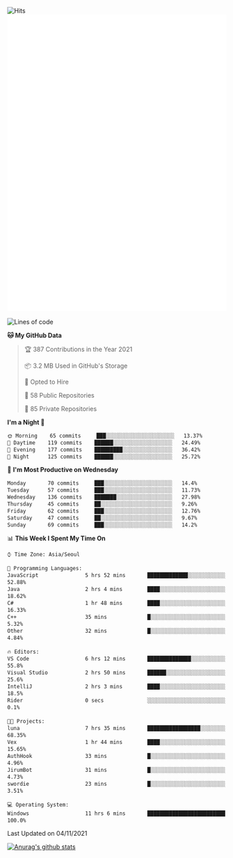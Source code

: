 ![Hits](https://hits.seeyoufarm.com/api/count/incr/badge.svg?url=https%3A%2F%2Fgithub.com%2Fkokose1234&count_bg=%2379C83D&title_bg=%23555555&icon=apple.svg&icon_color=%23E7E7E7&title=hits&edge_flat=false)
<br/>
![Metrics](https://github.com/kokose1234/kokose1234/blob/main/github-metrics.svg)

<!--START_SECTION:waka-->
![Lines of code](https://img.shields.io/badge/From%20Hello%20World%20I%27ve%20Written-11.7%20million%20lines%20of%20code-blue)

**🐱 My GitHub Data** 

> 🏆 387 Contributions in the Year 2021
 > 
> 📦 3.2 MB Used in GitHub's Storage 
 > 
> 💼 Opted to Hire
 > 
> 📜 58 Public Repositories 
 > 
> 🔑 85 Private Repositories  
 > 
**I'm a Night 🦉** 

```text
🌞 Morning    65 commits     ███░░░░░░░░░░░░░░░░░░░░░░   13.37% 
🌆 Daytime    119 commits    ██████░░░░░░░░░░░░░░░░░░░   24.49% 
🌃 Evening    177 commits    █████████░░░░░░░░░░░░░░░░   36.42% 
🌙 Night      125 commits    ██████░░░░░░░░░░░░░░░░░░░   25.72%

```
📅 **I'm Most Productive on Wednesday** 

```text
Monday       70 commits     ███░░░░░░░░░░░░░░░░░░░░░░   14.4% 
Tuesday      57 commits     ███░░░░░░░░░░░░░░░░░░░░░░   11.73% 
Wednesday    136 commits    ███████░░░░░░░░░░░░░░░░░░   27.98% 
Thursday     45 commits     ██░░░░░░░░░░░░░░░░░░░░░░░   9.26% 
Friday       62 commits     ███░░░░░░░░░░░░░░░░░░░░░░   12.76% 
Saturday     47 commits     ██░░░░░░░░░░░░░░░░░░░░░░░   9.67% 
Sunday       69 commits     ███░░░░░░░░░░░░░░░░░░░░░░   14.2%

```


📊 **This Week I Spent My Time On** 

```text
⌚︎ Time Zone: Asia/Seoul

💬 Programming Languages: 
JavaScript               5 hrs 52 mins       █████████████░░░░░░░░░░░░   52.88% 
Java                     2 hrs 4 mins        ████░░░░░░░░░░░░░░░░░░░░░   18.62% 
C#                       1 hr 48 mins        ████░░░░░░░░░░░░░░░░░░░░░   16.33% 
C++                      35 mins             █░░░░░░░░░░░░░░░░░░░░░░░░   5.32% 
Other                    32 mins             █░░░░░░░░░░░░░░░░░░░░░░░░   4.84%

🔥 Editors: 
VS Code                  6 hrs 12 mins       ██████████████░░░░░░░░░░░   55.8% 
Visual Studio            2 hrs 50 mins       ██████░░░░░░░░░░░░░░░░░░░   25.6% 
IntelliJ                 2 hrs 3 mins        ████░░░░░░░░░░░░░░░░░░░░░   18.5% 
Rider                    0 secs              ░░░░░░░░░░░░░░░░░░░░░░░░░   0.1%

🐱‍💻 Projects: 
luna                     7 hrs 35 mins       █████████████████░░░░░░░░   68.35% 
Vex                      1 hr 44 mins        ████░░░░░░░░░░░░░░░░░░░░░   15.65% 
AuthHook                 33 mins             █░░░░░░░░░░░░░░░░░░░░░░░░   4.96% 
JirumBot                 31 mins             █░░░░░░░░░░░░░░░░░░░░░░░░   4.73% 
swordie                  23 mins             █░░░░░░░░░░░░░░░░░░░░░░░░   3.51%

💻 Operating System: 
Windows                  11 hrs 6 mins       █████████████████████████   100.0%

```


 Last Updated on 04/11/2021
<!--END_SECTION:waka-->

[![Anurag's github stats](https://github-readme-stats.vercel.app/api?username=kokose1234&theme=dracula)](https://github.com/anuraghazra/github-readme-stats)



	
